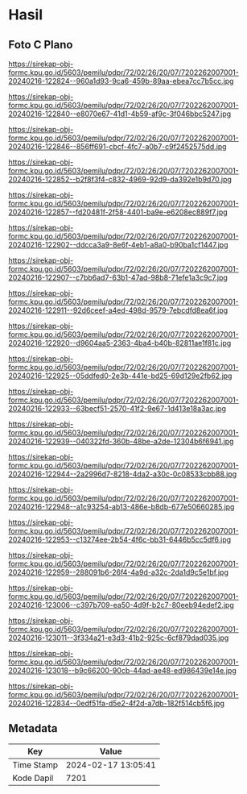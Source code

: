 # Hasil

## Foto C Plano

https://sirekap-obj-formc.kpu.go.id/5603/pemilu/pdpr/72/02/26/20/07/7202262007001-20240216-122824--960a1d93-9ca6-459b-89aa-ebea7cc7b5cc.jpg

https://sirekap-obj-formc.kpu.go.id/5603/pemilu/pdpr/72/02/26/20/07/7202262007001-20240216-122840--e8070e67-41d1-4b59-af9c-3f046bbc5247.jpg

https://sirekap-obj-formc.kpu.go.id/5603/pemilu/pdpr/72/02/26/20/07/7202262007001-20240216-122846--856ff691-cbcf-4fc7-a0b7-c9f2452575dd.jpg

https://sirekap-obj-formc.kpu.go.id/5603/pemilu/pdpr/72/02/26/20/07/7202262007001-20240216-122852--b2f8f3f4-c832-4969-92d9-da392e1b9d70.jpg

https://sirekap-obj-formc.kpu.go.id/5603/pemilu/pdpr/72/02/26/20/07/7202262007001-20240216-122857--fd20481f-2f58-4401-ba9e-e6208ec889f7.jpg

https://sirekap-obj-formc.kpu.go.id/5603/pemilu/pdpr/72/02/26/20/07/7202262007001-20240216-122902--ddcca3a9-8e6f-4eb1-a8a0-b90ba1cf1447.jpg

https://sirekap-obj-formc.kpu.go.id/5603/pemilu/pdpr/72/02/26/20/07/7202262007001-20240216-122907--c7bb6ad7-63b1-47ad-98b8-71efe1a3c9c7.jpg

https://sirekap-obj-formc.kpu.go.id/5603/pemilu/pdpr/72/02/26/20/07/7202262007001-20240216-122911--92d6ceef-a4ed-498d-9579-7ebcdfd8ea6f.jpg

https://sirekap-obj-formc.kpu.go.id/5603/pemilu/pdpr/72/02/26/20/07/7202262007001-20240216-122920--d9604aa5-2363-4ba4-b40b-82811ae1f81c.jpg

https://sirekap-obj-formc.kpu.go.id/5603/pemilu/pdpr/72/02/26/20/07/7202262007001-20240216-122925--05ddfed0-2e3b-441e-bd25-69d129e2fb62.jpg

https://sirekap-obj-formc.kpu.go.id/5603/pemilu/pdpr/72/02/26/20/07/7202262007001-20240216-122933--63becf51-2570-41f2-9e67-1d413e18a3ac.jpg

https://sirekap-obj-formc.kpu.go.id/5603/pemilu/pdpr/72/02/26/20/07/7202262007001-20240216-122939--040322fd-360b-48be-a2de-12304b6f6941.jpg

https://sirekap-obj-formc.kpu.go.id/5603/pemilu/pdpr/72/02/26/20/07/7202262007001-20240216-122944--2a2996d7-8218-4da2-a30c-0c08533cbb88.jpg

https://sirekap-obj-formc.kpu.go.id/5603/pemilu/pdpr/72/02/26/20/07/7202262007001-20240216-122948--a1c93254-ab13-486e-b8db-677e50660285.jpg

https://sirekap-obj-formc.kpu.go.id/5603/pemilu/pdpr/72/02/26/20/07/7202262007001-20240216-122953--c13274ee-2b54-4f6c-bb31-6446b5cc5df6.jpg

https://sirekap-obj-formc.kpu.go.id/5603/pemilu/pdpr/72/02/26/20/07/7202262007001-20240216-122959--288091b6-26f4-4a9d-a32c-2da1d9c5e1bf.jpg

https://sirekap-obj-formc.kpu.go.id/5603/pemilu/pdpr/72/02/26/20/07/7202262007001-20240216-123006--c397b709-ea50-4d9f-b2c7-80eeb94edef2.jpg

https://sirekap-obj-formc.kpu.go.id/5603/pemilu/pdpr/72/02/26/20/07/7202262007001-20240216-123011--3f334a21-e3d3-41b2-925c-6cf879dad035.jpg

https://sirekap-obj-formc.kpu.go.id/5603/pemilu/pdpr/72/02/26/20/07/7202262007001-20240216-123018--b9c66200-90cb-44ad-ae48-ed986439e14e.jpg

https://sirekap-obj-formc.kpu.go.id/5603/pemilu/pdpr/72/02/26/20/07/7202262007001-20240216-122834--0edf51fa-d5e2-4f2d-a7db-182f514cb5f6.jpg


## Metadata

| Key        | Value               |
| ---------- | ------------------- |
| Time Stamp | 2024-02-17 13:05:41 |
| Kode Dapil | 7201                |



